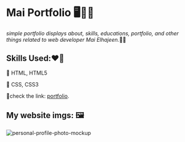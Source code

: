 # **Mai Portfolio** 🖥️👩‍💻
*simple portfolio displays about,  skills, educations, portfolio, and other things related to web developer Mai Elhajeen.*👩‍💻

## Skills Used:❤️‍🔥
📌 HTML, HTML5

📌 CSS, CSS3

:link:check the link: [portfolio](https://mai-elhajeen.github.io/portfolio/).

## My website imgs: 🖼️

![personal-profile-photo-mockup](https://user-images.githubusercontent.com/79872538/152543997-5b7d4ca7-3865-4722-b04a-17419261c008.jpg)
